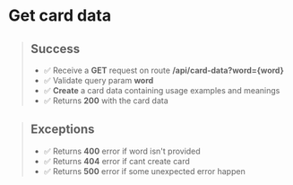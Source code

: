 # Get card data

> ## Success
> - ✅ Receive a **GET** request on route **/api/card-data?word={word}** 
> - ✅ Validate query param **word**
> - ✅ **Create** a card data containing usage examples and meanings 
> - ✅ Returns **200** with the card data

> ## Exceptions
> - ✅ Returns **400** error if word isn't provided
> - ✅ Returns **404** error if cant create card
> - ✅ Returns **500** error if some unexpected error happen